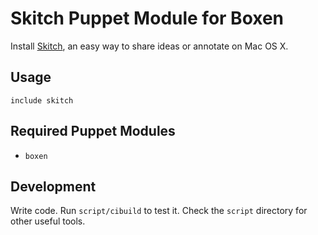 # Skitch Puppet Module for Boxen

Install [Skitch](http://www.evernote.com/skitch), an easy way to share ideas or annotate
on Mac OS X.

## Usage

```puppet
include skitch
```

## Required Puppet Modules

* `boxen`

## Development

Write code. Run `script/cibuild` to test it. Check the `script`
directory for other useful tools.
